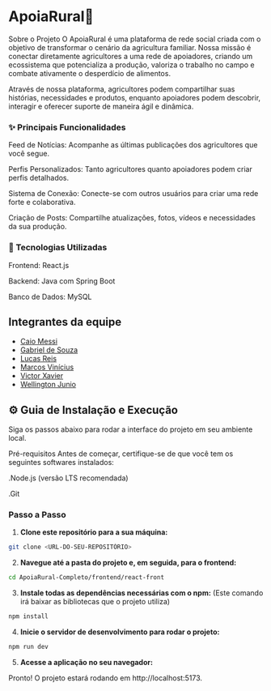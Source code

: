 # ApoiaRural🌾

Sobre o Projeto
O ApoiaRural é uma plataforma de rede social criada com o objetivo de transformar o cenário da agricultura familiar. Nossa missão é conectar diretamente agricultores a uma rede de apoiadores, criando um ecossistema que potencializa a produção, valoriza o trabalho no campo e combate ativamente o desperdício de alimentos.

Através de nossa plataforma, agricultores podem compartilhar suas histórias, necessidades e produtos, enquanto apoiadores podem descobrir, interagir e oferecer suporte de maneira ágil e dinâmica.

### ✨ Principais Funcionalidades
Feed de Notícias: Acompanhe as últimas publicações dos agricultores que você segue.

Perfis Personalizados: Tanto agricultores quanto apoiadores podem criar perfis detalhados.

Sistema de Conexão: Conecte-se com outros usuários para criar uma rede forte e colaborativa.

Criação de Posts: Compartilhe atualizações, fotos, vídeos e necessidades da sua produção.

### 🚀 Tecnologias Utilizadas

Frontend: React.js

Backend: Java com Spring Boot

Banco de Dados: MySQL

## Integrantes da equipe

* [Caio Messi](https://github.com/caiomccunha)
* [Gabriel de Souza](https://github.com/Gabriel-DEV-0ti)
* [Lucas Reis](https://github.com/reeislucaas)
* [Marcos Vinícius](https://github.com/marcosware)
* [Victor Xavier](https://github.com/VictorTadiela)
* [Wellington Junio](https://github.com/WellingtonJunioSilva)

## ⚙️ Guia de Instalação e Execução
Siga os passos abaixo para rodar a interface do projeto em seu ambiente local.

Pré-requisitos
Antes de começar, certifique-se de que você tem os seguintes softwares instalados:

  .Node.js (versão LTS recomendada)

  .Git

### Passo a Passo

1. **Clone este repositório para a sua máquina:**

```bash
git clone <URL-DO-SEU-REPOSITÓRIO>
```

2. **Navegue até a pasta do projeto e, em seguida, para o frontend:**
```bash
cd ApoiaRural-Completo/frontend/react-front
```

3. **Instale todas as dependências necessárias com o npm:**
(Este comando irá baixar as bibliotecas que o projeto utiliza)
```bash
npm install
```

4. **Inicie o servidor de desenvolvimento para rodar o projeto:**
```bash
npm run dev
```
5. **Acesse a aplicação no seu navegador:**
   
Pronto! O projeto estará rodando em http://localhost:5173.

